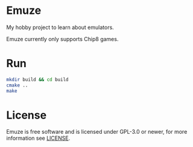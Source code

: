 # Emuze
My hobby project to learn about emulators.

Emuze currently only supports Chip8 games.

# Run
```bash
mkdir build && cd build
cmake ..
make
```

# License
Emuze is free software and is licensed under GPL-3.0 or newer, for more information see [LICENSE](LICENSE).